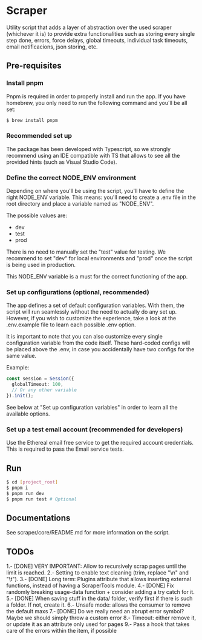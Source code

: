 # Scraper

Utility script that adds a layer of abstraction over the used scraper (whichever it is) to provide extra functionalities such as storing every single step done, errors, force delays, global timeouts, individual task timeouts, email notificacions, json storing, etc.

## Pre-requisites

### Install pnpm

Pnpm is required in order to properly install and run the app. If you have homebrew, you only need to run the following command and you'll be all set:

```bash
$ brew install pnpm
```

### Recommended set up

The package has been developed with Typescript, so we strongly recommend using an IDE compatible with TS that allows to see all the provided hints (such as Visual Studio Code).

### Define the correct NODE_ENV environment

Depending on where you'll be using the script, you'll have to define the right NODE_ENV variable. This means: you'll need to create a .env file in the root directory and place a variable named as "NODE_ENV".

The possible values are:

- dev
- test
- prod

There is no need to manually set the "test" value for testing. We recommend to set "dev" for local environments and "prod" once the script is being used in production.

This NODE_ENV variable is a must for the correct functioning of the app.

### Set up configurations (optional, recommended)

The app defines a set of default configuration variables. With them, the script will run seamlessly without the need to actually do any set up. However, if you wish to customize the experience, take a look at the .env.example file to learn each possible .env option.

It is important to note that you can also customize every single configuration variable from the code itself. These hard-coded configs will be placed above the .env, in case you accidentally have two configs for the same value.

Example:

```ts
const session = Session({
  globalTimeout: 100,
  // Or any other variable
}).init();
```

See below at "Set up configuration variables" in order to learn all the available options.

### Set up a test email account (recommended for developers)

Use the Ethereal email free service to get the required account credentials. This is required to pass the Email service tests.

## Run

```bash
$ cd [project_root]
$ pnpm i
$ pnpm run dev
$ pnpm run test # Optional
```

## Documentations

See scraper/core/README.md for more information on the script.

## TODOs

1.- [DONE] VERY IMPORTANT: Allow to recursively scrap pages until the limit is reached.
2.- Setting to enable text cleaning (trim, replace "\n" and "\t").
3.- [DONE] Long term: Plugins attribute that allows inserting external functions, instead of having a ScraperTools module.
4.- [DONE] Fix randomly breaking usage-data function + consider adding a try catch for it.
5.- [DONE] When saving stuff in the data/ folder, verify first if there is such a folder. If not, create it.
6.- Unsafe mode: allows the consumer to remove the default maxs
7.- [DONE] Do we really need an abrupt error symbol? Maybe we should simply throw a custom error
8.- Timeout: either remove it, or update it as an attribute only used for pages
9.- Pass a hook that takes care of the errors within the item, if possible
